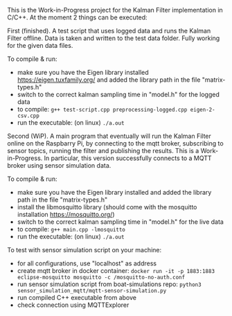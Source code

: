 This is the Work-in-Progress project for the Kalman Filter implementation in C/C++. At the moment 2 things can be executed:

First (finished). A test script that uses logged data and runs the Kalman Filter offline. Data is taken and written to the test data folder. Fully working for the given data files.

To compile & run:

- make sure you have the Eigen library installed https://eigen.tuxfamily.org/ and added the library path in the file "matrix-types.h"
- switch to the correct kalman sampling time in "model.h" for the logged data
- to compile: `g++ test-script.cpp preprocessing-logged.cpp eigen-2-csv.cpp`
- run the executable: (on linux) `./a.out`


Second (WiP). A main program that eventually will run the Kalman Filter online on the Raspbarry Pi, by connecting to the mqtt broker, subscribing to sensor topics, running the filter and publishing the results.
This is a Work-in-Progress. In particular, this version successfully connects to a MQTT broker using sensor simulation data.

To compile & run:

- make sure you have the Eigen library installed and added the library path in the file "matrix-types.h"
- install the libmosquitto library (should come with the mosquitto installation https://mosquitto.org/)
- switch to the correct kalman sampling time in "model.h" for the live data
- to compile: `g++ main.cpp -lmosquitto`
- run the executable: (on linux) `./a.out`

To test with sensor simulation script on your machine:

- for all configurations, use "localhost" as address
- create mqtt broker in docker container: `docker run -it -p 1883:1883 eclipse-mosquitto mosquitto -c /mosquitto-no-auth.conf`
- run sensor simulation script from boat-simulations repo: `python3 sensor_simulation_mqtt/mqtt-sensor-simulation.py`
- run compiled C++ executable from above
- check connection using MQTTExplorer
